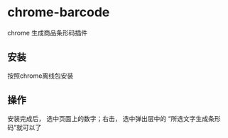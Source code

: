 # chrome-barcode
chrome 生成商品条形码插件

## 安装

按照chrome离线包安装


## 操作
安装完成后， 选中页面上的数字；右击， 选中弹出层中的 “所选文字生成条形码”就可以了
